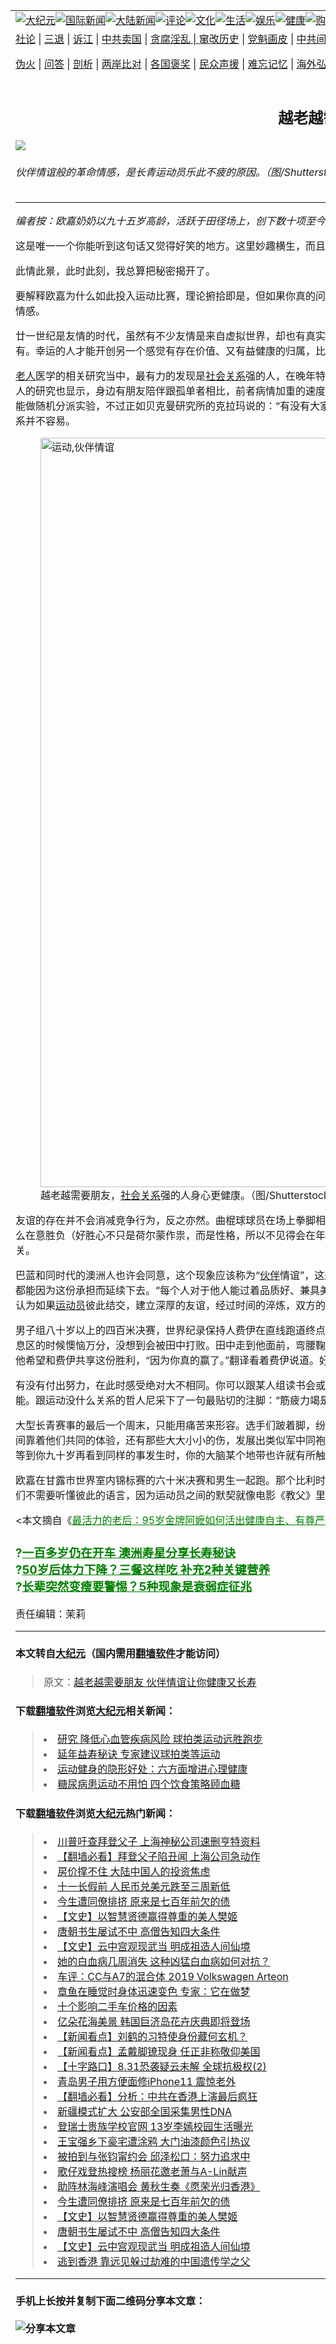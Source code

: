 <a name="1" id="1" target="_blank"></a><span id="1"></span>
<table border="0"><tr><td colspan="2" VALIGN=TOP><a href="https://github.com/asdfgt5/djy/blob/master/gb/nsc413.md#1"><img src="https://raw.githubusercontent.com/asdfgt5/1/master/t/djy/1.jpg" title="大纪元"></a><a href="https://github.com/asdfgt5/djy/blob/master/gb/n24hr.md#1"><img src="https://raw.githubusercontent.com/asdfgt5/1/master/t/djy/3.jpg" title="国际新闻"></a><a href="https://github.com/asdfgt5/djy/blob/master/gb/nsc413.md#1"><img src="https://raw.githubusercontent.com/asdfgt5/1/master/t/djy/4.jpg" title="大陆新闻"></a><a href="https://github.com/asdfgt5/djy/blob/master/gb/news392.md#1"><img src="https://raw.githubusercontent.com/asdfgt5/1/master/t/djy/5.jpg" title="评论"></a><a href="https://github.com/asdfgt5/djy/blob/master/gb/news2007.md#1"><img src="https://raw.githubusercontent.com/asdfgt5/1/master/t/djy/6.jpg" title="文化"></a><a href="https://github.com/asdfgt5/djy/blob/master/gb/news2008.md#1"><img src="https://raw.githubusercontent.com/asdfgt5/1/master/t/djy/7.jpg" title="生活"></a><a href="https://github.com/asdfgt5/djy/blob/master/gb/ncyule.md#1"><img src="https://raw.githubusercontent.com/asdfgt5/1/master/t/djy/8.jpg" title="娱乐"></a><a href="https://github.com/asdfgt5/djy/blob/master/gb/nsc1002.md#1"><img src="https://raw.githubusercontent.com/asdfgt5/1/master/t/djy/9.jpg" title="健康"><a href="https://www.youlucky.com"><img src="https://raw.githubusercontent.com/asdfgt5/1/master/t/djy/10.jpg" title="购物"></a><a href="https://www.supportepoch.org/donation?utm_medium=epochtimes&utm_source=referral&utm_campaign=donate_button_djyhomepage"><img src="https://raw.githubusercontent.com/asdfgt5/1/master/t/djy/12.jpg" title="捐款"></a></td></tr>
<tr><td colspan="2" VALIGN=TOP><a target="_blank" href="https://git.io/fjCRf">社论</a> | <a target="_blank" href="https://github.com/asdfgt5/djy/blob/master/gb/nf5657.md#1">三退</a> | <a target="_blank" href="https://github.com/asdfgt5/djy/blob/master/gb/nf6123.md#1">诉江</a> | <a target="_blank" href="https://github.com/asdfgt5/djy/blob/master/gb/nf1176117.md#1">中共卖国</a> | <a target="_blank" href="https://github.com/asdfgt5/djy/blob/master/gb/nf5773.md#1">贪腐淫乱 | <a target="_blank" href="https://github.com/asdfgt5/djy/blob/master/gb/nf1176115.md#1">窜改历史</a> | <a target="_blank" href="https://github.com/asdfgt5/djy/blob/master/gb/nf1176107.md#1">党魁画皮</a> | <a target="_blank" href="https://github.com/asdfgt5/djy/blob/master/gb/nf1320400.md#1">中共间谍</a> | <a target="_blank" href="https://github.com/asdfgt5/djy/blob/master/gb/nf1176114.md#1">破坏传统</a> | <a target="_blank" href="https://github.com/asdfgt5/djy/blob/master/gb/nf5287.md#1">恶贯满盈</a> | <a target="_blank" href="https://github.com/asdfgt5/djy/blob/master/gb/ncid278.md#1">人权</a> | <a target="_blank" href="https://github.com/asdfgt5/djy/blob/master/gb/nf1176111.md#1">迫害</a> | <a target="_blank" href="https://github.com/asdfgt5/djy/blob/master/gb/nf1235328.md#1">书籍</a> | <a target="_blank" href="https://github.com/asdfgt5/fq/blob/master/README.md?zsrh#1">翻墙</a></p><p><a target="_blank" href="https://github.com/asdfgt5/djy/blob/master/gb/nf5562.md#1">伪火</a> | <a target="_blank" href="https://github.com/asdfgt5/djy/blob/master/gb/nf4378.md#1">问答</a> | <a target="_blank" href="https://github.com/asdfgt5/djy/blob/master/gb/nf5792.md#1">剖析</a> | <a target="_blank" href="https://github.com/asdfgt5/djy/blob/master/gb/nf5735.md#1">两岸比对</a> | <a target="_blank" href="https://github.com/asdfgt5/djy/blob/master/gb/nf6119.md#1">各国褒奖</a> | <a target="_blank" href="https://github.com/asdfgt5/djy/blob/master/gb/nf6120.md#1">民众声援</a> | <a target="_blank" href="https://github.com/asdfgt5/djy/blob/master/gb/nf1188594.md#1">难忘记忆</a> | <a target="_blank" href="https://github.com/asdfgt5/djy/blob/master/gb/nf3180.md#1">海外弘传</a> | <a target="_blank" href="https://github.com/asdfgt5/djy/blob/master/gb/nf5410.md#1">万人上访</a> | <a target="_blank" href="https://github.com/asdfgt5/ntdtv/blob/master/gb/prog1530_1.md#1">和平抗议</a> | <a target="_blank" href="https://github.com/asdfgt5/djy/blob/master/gb/nf4386.md#1">支持</a> | <a target="_blank" href="https://github.com/asdfgt5/djy/blob/master/gb/nf4389.md#1">真相</a> | <a target="_blank" href="https://github.com/asdfgt5/djy/blob/master/gb/nf5790.md#1">圣缘</a> | <a target="_blank" href="https://github.com/asdfgt5/djy/blob/master/gb/nf4786.md#1">神韵</a></td></tr>
<tr><td VALIGN=TOP width="626"><h2 align=center>越老越需要朋友 伙伴情谊让你健康又长寿</h2>
<img src="http://i.epochtimes.com/assets/uploads/2019/08/20190830_shouhuihsu_shutterstock_1102139225_01-600x400.jpg" />
<h6>伙伴情谊般的革命情感，是长青运动员乐此不疲的原因。（图/Shutterstock）
</h6>
<hr>
<p><em>编者按：欧嘉奶奶以九十五岁高龄，活跃于田径场上，创下数十项至今无人能破的世界纪录。作者长期投入研究欧嘉奶奶和其他长青<a href="https://github.com/asdfgt5/djy/blob/master/gb/tag/%E8%BF%90%E5%8A%A8%E5%91%98.md">运动员</a>充满活力的秘诀。</em></p>
<p>这是唯一一个你能听到这句话又觉得好笑的地方。这里妙趣横生，而且没有你死我活的残酷场面，就像在自己家。</p>
<p>此情此景，此时此刻，我总算把秘密揭开了。</p>
<p>要解释欧嘉为什么如此投入运动比赛，理论捬拾即是，但如果你真的问她，她的第一个答案永远不会变。不是到处旅行，不为奖金或名气，也不是打败男生的满足感，而是那份革命情感。</p>
<p>廿一世纪是友情的时代，虽然有不少友情是来自虚拟世界，却也有真实人生版。西方社会的年长族群特别需要<a href="https://github.com/asdfgt5/djy/blob/master/gb/tag/%E6%9C%8B%E5%8F%8B.md">朋友</a>，因为<a href="https://github.com/asdfgt5/djy/blob/master/gb/tag/%E8%80%81%E4%BA%BA.md">老人</a>经常被孤立，被排挤得远远地，没有<a href="https://github.com/asdfgt5/djy/blob/master/gb/tag/%E6%9C%8B%E5%8F%8B.md">朋友</a>等于一无所有。幸运的人才能开创另一个感觉有存在价值、又有益健康的归属，比方说参加田径赛。</p>
<p><a href="https://github.com/asdfgt5/djy/blob/master/gb/tag/%E8%80%81%E4%BA%BA.md">老人</a>医学的相关研究当中，最有力的发现是<a href="https://github.com/asdfgt5/djy/blob/master/gb/tag/%E7%A4%BE%E4%BC%9A%E5%85%B3%E7%B3%BB.md">社会关系</a>强的人，在晚年特定期间内的存活概率提高百分之五十。社会网络对人类带来的效果，比运动更强，甚至和戒烟差不多。癌症病人的研究也显示，身边有朋友陪伴跟孤单者相比，前者病情加重的速度比较缓慢。社会关系佳跟健康认知有很强的关联，即使我们很难证明其中是否有因果关系。要确认因果关系只能做随机分派实验，不过正如贝克曼研究所的克拉玛说的：“有没有大家庭，并不是研究人员可以去分配的。”而且大部分的人会倾向自己选择朋友，不是被指派。所以要厘清中间的关系并不容易。</p>
<figure id="attachment_11493130" style="width: 1199px" class="wp-caption aligncenter"><a href="http://i.epochtimes.com/assets/uploads/2019/09/20190901_shouhuihsu_shutterstock_785627560_01.jpg"><img class="wp-image-11493130 size-medium_vertical" src="http://i.epochtimes.com/assets/uploads/2019/09/20190901_shouhuihsu_shutterstock_785627560_01-1199x400.jpg" alt="运动,伙伴情谊" width="1199" b="400" /></a><figcaption class="wp-caption-text">越老越需要朋友，<a href="https://github.com/asdfgt5/djy/blob/master/gb/tag/%E7%A4%BE%E4%BC%9A%E5%85%B3%E7%B3%BB.md">社会关系</a>强的人身心更健康。（图/Shutterstock）</figcaption></figure>
<p>友谊的存在并不会消减竞争行为，反之亦然。曲棍球球员在场上拳脚相向，但比赛完后可以哥俩好地去吃烤鸡翅。老年人的友谊／竞争样貌又有点不同。长青径赛选手不像年轻人那么在意胜负（好胜心不只是荷尔蒙作祟，而是性格，所以不见得会在年纪大之后有所改变）。但是，随着年岁渐增，好胜心也可以和友谊并存，像是交缠的辫子，而不是非黑即白的开关。</p>
<p>巴蓝和同时代的澳洲人也许会同意，这个现象应该称为“<a href="https://github.com/asdfgt5/djy/blob/master/gb/tag/%E4%BC%99%E4%BC%B4.md">伙伴</a>情谊”，这是“友谊”的加强版，它需要多一点承担，使得情谊建立的回忆、细水长流般的生命力、对伙伴健康现况的掌握，都能因为这份承担而延续下去。“每个人对于他人能过着品质好、兼具美德与幸福的人生，都有所贡献。”这句话不是巴蓝而是柏拉图说的。柏拉图曾经接受过一段时间的体操锻炼。他认为如果<a href="https://github.com/asdfgt5/djy/blob/master/gb/tag/%E8%BF%90%E5%8A%A8%E5%91%98.md">运动员</a>彼此结交，建立深厚的友谊，经过时间的淬炼，双方的表现都将更上层楼。他们会变得愈来愈好、愈来愈强，而且完全明白这是怎么一回事。</p>
<p>男子组八十岁以上的四百米决赛，世界纪录保持人费伊在直线跑道终点前被来自日本的黑马，名叫田中广尾（Hiroo Tanaka）的选手超前。田中是这个年龄组的新面孔。费伊进入休息区的时候懊恼万分，没想到会被田中打败。田中走到他面前，弯腰鞠躬，开始讲起日语，随行翻译试着帮忙，说田中想要谢谢费伊逼着他跑出好成绩。不对，他的意思不仅如此，他希望和费伊共享这份胜利，“因为你真的赢了。”翻译看着费伊说道。好胜心超强的费伊当下竟无言以对。半晌，他握着田中的双手对他说：“你真了不起。”</p>
<p>有没有付出努力，在此时感受绝对大不相同。你可以跟某人组读书会或咖啡会，但即使持续多年，你们依然不会真正交心。舒适的环境难以成就生命共同体，只有透过痛苦才有可能。跟运动没什么关系的哲人尼采下了一句最贴切的注脚：“筋疲力竭是通往平等与友爱的捷径。”</p>
<p>大型长青赛事的最后一个周末，只能用痛苦来形容。选手们跛着脚，纷纷到按摩区报到。腿部缠着五颜六色酸痛胶带的人走来走去，好像一群血管外露的人体解剖图。长青运动员之间靠着他们共同的体验，还有那些大大小小的伤，发展出类似军中同袍那样的革命情感。你在廿五岁看到选手跳栏失败，狠狠跌了一跤，可能去拉他一把，但心中不会有特别感觉。等到你九十岁再看到同样的事发生时，你的大脑某个地带也许就有所触动，这才是发自内心的。</p>
<p>欧嘉在甘露市世界室内锦标赛的六十米决赛和男生一起跑。那个比利时人鲍维尔跑到一半被钉鞋的钉子绊倒，欧嘉虽然继续跑，但一抵达终点后立即回身，等他一跛一跛地跑完。他们不需要听懂彼此的语言，因为运动员之间的默契就像电影《教父》里的柯里昂家族一样血浓于水，不必言语也能体会出：“老鲍啊，我们都选了这条人生路，是吧！”</p>
<p>&lt;本文摘自《<span style="color: #008000;"><a style="color: #008000;" href="https://www.books.com.tw/products/0010829274?gclid=Cj0KCQjwho7rBRDxARIsAJ5nhFrZzE4KAmmyp6VjzLoslzaXwYpqWEojBygNZ9enR-Ogr8t3emU-cj8aAik8EALw_wcB" target="_blank" rel="noopener noreferrer">最活力的老后：95岁金牌阿嬷如何活出健康自主、有尊严和成就感的熟龄生活</a></span>》，商周出版&gt;</p>
<h3><span style="color: #008000;">?<a style="color: #008000;" href="https://www.epochtimes.com/gb/19/8/9/n11441542.md" target="_blank" rel="noopener noreferrer">一百多岁仍在开车 澳洲寿星分享长寿秘诀</a></span><br />
<span style="color: #008000;"> ?<a style="color: #008000;" href="https://www.epochtimes.com/gb/19/7/25/n11407662.md" target="_blank" rel="noopener noreferrer">50岁后体力下降？三餐这样吃 补充2种关键营养</a></span><br />
<span style="color: #008000;"> ?<a style="color: #008000;" href="https://www.epochtimes.com/gb/19/8/15/n11454139.md" target="_blank" rel="noopener noreferrer">长辈突然变瘦要警惕？5种现象是衰弱症征兆</a></span></h3>
<p>责任编辑：茉莉</p>
<hr>

#### 本文转自<a href="http://www.epochtimes.com">大纪元</a>（国内需用<a href="https://git.io/JesJV">翻墙软件</a>才能访问）
> 原文：<a href="http://www.epochtimes.com/gb/19/8/23/n11472636.htm">越老越需要朋友 伙伴情谊让你健康又长寿</a>
#### 下载<a href="https://git.io/JesJV">翻墙软件</a>浏览<a href="http://www.epochtimes.com">大纪元</a>相关新闻：
> <li><a href="http://www.epochtimes.com/gb/16/11/30/n8543713.htm">研究 降低心血管疾病风险 球拍类运动远胜跑步</a></li>
> <li><a href="http://www.epochtimes.com/gb/16/11/30/n8543526.htm">延年益寿秘诀 专家建议球拍类等运动</a></li>
> <li><a href="http://www.epochtimes.com/gb/16/11/25/n8529158.htm">运动健身的隐形好处：六方面增进心理健康</a></li>
> <li><a href="http://www.epochtimes.com/gb/16/11/21/n8512442.htm">糖尿病患运动不用怕 四个饮食策略顾血糖</a></li>

#### 下载<a href="https://git.io/JesJV">翻墙软件</a>浏览<a href="http://www.epochtimes.com">大纪元</a>热门新闻：
> <li><a href="http://www.epochtimes.com/gb/19/9/26/n11549060.htm">川普吁查拜登父子 上海神秘公司速删亨特资料</a></li>
> <li><a href="http://www.epochtimes.com/gb/19/9/27/n11549410.htm">【翻墙必看】拜登父子陷丑闻 上海公司急动作</a></li>
> <li><a href="http://www.epochtimes.com/gb/19/9/19/n11531149.htm">房价撑不住 大陆中国人的投资焦虑</a></li>
> <li><a href="http://www.epochtimes.com/gb/19/9/26/n11549291.htm">十一长假前 人民币兑美元跌至三周新低</a></li>
> <li><a href="http://www.epochtimes.com/gb/15/9/3/n4519621.htm">今生遭同僚排挤 原来是七百年前欠的债</a></li>
> <li><a href="http://www.epochtimes.com/gb/19/9/22/n11539138.htm">【文史】以智慧贤德赢得尊重的美人樊姬</a></li>
> <li><a href="http://www.epochtimes.com/gb/19/9/20/n11534314.htm">唐朝书生屡试不中 高僧告知四大条件</a></li>
> <li><a href="http://www.epochtimes.com/gb/16/7/1/n8056353.htm">【文史】云中宫观现武当 明成祖造人间仙境</a></li>
> <li><a href="http://www.epochtimes.com/gb/19/9/21/n11537362.htm">她的白血病几周消失 这种凶猛白血病如何对抗？</a></li>
> <li><a href="http://www.epochtimes.com/gb/19/9/27/n11549564.htm">车评：CC与A7的混合体 2019 Volkswagen Arteon</a></li>
> <li><a href="http://www.epochtimes.com/gb/19/9/27/n11549752.htm">章鱼在睡觉时身体迅速变色 专家：它在做梦</a></li>
> <li><a href="http://www.epochtimes.com/gb/19/9/27/n11549806.htm">十个影响二手车价格的因素</a></li>
> <li><a href="http://www.epochtimes.com/gb/19/9/27/n11549933.htm">亿朵花海美景 韩国巨济岛花卉庆典即将登场</a></li>
> <li><a href="http://www.epochtimes.com/gb/19/9/27/n11551223.htm">【新闻看点】刘鹤的习特使身份藏何玄机？</a></li>
> <li><a href="http://www.epochtimes.com/gb/19/9/24/n11544091.htm">【新闻看点】孟戴脚镣现身 任正非称敬仰美国</a></li>
> <li><a href="http://www.epochtimes.com/gb/19/9/27/n11549319.htm">【十字路口】8.31恐袭疑云未解 全球抗极权(2)</a></li>
> <li><a href="http://www.epochtimes.com/gb/19/9/25/n11546708.htm">青岛男子用方便面修iPhone11 震惊老外</a></li>
> <li><a href="http://www.epochtimes.com/gb/19/9/25/n11545125.htm">【翻墙必看】分析：中共在香港上演最后疯狂</a></li>
> <li><a href="http://www.epochtimes.com/gb/19/9/25/n11546501.htm">新疆模式扩大 公安部全国采集男性DNA</a></li>
> <li><a href="http://www.epochtimes.com/gb/19/9/24/n11544222.htm">登瑞士贵族学校官网 13岁李嫣校园生活曝光</a></li>
> <li><a href="http://www.epochtimes.com/gb/19/9/24/n11544375.htm">王宝强乡下豪宅遭涂鸦 大门油漆颜色引热议</a></li>
> <li><a href="http://www.epochtimes.com/gb/19/9/25/n11545153.htm">被拍到与张钧甯约会 邱泽松口：努力追求中</a></li>
> <li><a href="http://www.epochtimes.com/gb/19/9/25/n11545320.htm">歌仔戏登热搜榜 杨丽花邀老萧与A-Lin献声</a></li>
> <li><a href="http://www.epochtimes.com/gb/19/9/23/n11541692.htm">助阵林海峰演唱会 黄秋生奏《愿荣光归香港》</a></li>
> <li><a href="http://www.epochtimes.com/gb/15/9/3/n4519621.htm">今生遭同僚排挤 原来是七百年前欠的债</a></li>
> <li><a href="http://www.epochtimes.com/gb/19/9/22/n11539138.htm">【文史】以智慧贤德赢得尊重的美人樊姬</a></li>
> <li><a href="http://www.epochtimes.com/gb/19/9/20/n11534314.htm">唐朝书生屡试不中 高僧告知四大条件</a></li>
> <li><a href="http://www.epochtimes.com/gb/16/7/1/n8056353.htm">【文史】云中宫观现武当 明成祖造人间仙境</a></li>
> <li><a href="http://www.epochtimes.com/gb/19/9/20/n11535984.htm">逃到香港 靠远见躲过劫难的中国遗传学之父</a></li>
<hr>

#### 手机上长按并复制下面二维码分享本文章：<br><br><img src="http://www.hehaibao.com/qr/index.php?m=1&e=L&p=10&t=&d=https://github.com/asdfgt5/djy/blob/master/gb/19/8/23/n11472636.md%231" title="分享本文章"></td><td VALIGN=TOP><a href="https://github.com/asdfgt5/djy/blob/master/gb/16/1/21/n4622075.md?dfh#1" target="_blank"><img src="https://raw.githubusercontent.com/asdfgt5/djy/master/gb/300/wei-f1.jpg" title="中共的伪火骗局"  alt="中共的伪火骗局"></a><br><a href="https://github.com/asdfgt5/yh/blob/master/README.md?dfh#1" target="_blank"><img src="https://raw.githubusercontent.com/asdfgt5/djy/master/gb/300/yong-h.jpg" title="永恒的见证"  alt="永恒的见证"></a><br><a href="https://github.com/asdfgt5/djy/blob/master/gb/13/9/29/n3974789.md?dfh#1" target="_blank"><img src="https://raw.githubusercontent.com/asdfgt5/djy/master/gb/300/shang-lnz.jpg" title="善良女子被中共投男牢"  alt="善良女子被中共投男牢"></a><br><a href="https://github.com/asdfgt5/djy/blob/master/gb/16/3/16/n4663449.md?dfh#1" target="_blank"><img src="https://raw.githubusercontent.com/asdfgt5/djy/master/gb/300/huo-z3.jpg" title="警卫目击活摘器官"  alt="警卫目击活摘器官"></a><br><a href="https://github.com/asdfgt5/djy/blob/master/gb/16/8/7/n8177641.md?dfh#1" target="_blank"><img src="https://raw.githubusercontent.com/asdfgt5/djy/master/gb/300/huo-z4.jpg" title="证人描述活摘恐怖"  alt="证人描述活摘恐怖"></a><br><a href="https://github.com/asdfgt5/djy/blob/master/gb/10/4/19/n2881569.md?dfh#1" target="_blank"><img src="https://raw.githubusercontent.com/asdfgt5/djy/master/gb/300/huo-z1.jpg" title="揭开活摘器官黑幕"  alt="揭开活摘器官黑幕"></a><br><a href="https://github.com/asdfgt5/djy/blob/master/gb/10/11/7/n3077476.md?dfh#1" target="_blank"><img src="https://raw.githubusercontent.com/asdfgt5/djy/master/gb/300/ma-ks.jpg" title="马克思的成魔之路"  alt="马克思的成魔之路"></a><br><a href="https://github.com/asdfgt5/djy/blob/master/gb/14/6/9/n4173977.md?dfh#1" target="_blank"><img src="https://raw.githubusercontent.com/asdfgt5/djy/master/gb/300/chang-zs.jpg" title="藏字石 蕴天机"  alt="藏字石 蕴天机"></a><br><a href="https://github.com/asdfgt5/djy/blob/master/gb/18/5/10/n10381511.md?dfh#1" target="_blank"><img src="https://raw.githubusercontent.com/asdfgt5/djy/master/gb/300/st1.jpg" title="关注3亿人三退"  alt="关注3亿人三退"></a><br><a href="https://github.com/asdfgt5/djy/blob/master/gb/18/3/21/n10237682.md?dfh#1" target="_blank"><img src="https://raw.githubusercontent.com/asdfgt5/djy/master/gb/300/jie-t.jpg" title="解体中共复兴中华"  alt="解体中共复兴中华"></a><br><a href="https://github.com/asdfgt5/djy/blob/master/gb/9/2/9/n2422991.md?dfh#1" target="_blank"><img src="https://raw.githubusercontent.com/asdfgt5/djy/master/gb/300/gao-zs.jpg" title="中共迫害良心律师"  alt="中共迫害良心律师"></a><br><a href="https://github.com/asdfgt5/djy/blob/master/gb/18/12/9/n10900044.md?dfh#1" target="_blank"><img src="https://raw.githubusercontent.com/asdfgt5/djy/master/gb/300/sj1.jpg" title="303万人举报江泽民"  alt="303万人举报江泽民"></a><br><a href="https://github.com/asdfgt5/djy/blob/master/gb/18/8/28/n10672014.md?dfh#1" target="_blank"><img src="https://raw.githubusercontent.com/asdfgt5/djy/master/gb/300/sj2.jpg" title="这些官员为何起诉江泽民"  alt="这些官员为何起诉江泽民"></a><br><a href="https://github.com/asdfgt5/djy/blob/master/gb/8/12/18/n2367165.md?dfh#1" target="_blank"><img src="https://raw.githubusercontent.com/asdfgt5/djy/master/gb/300/liangan.jpg" title="海峡两岸的强烈对比"  alt="海峡两岸的强烈对比"></a><br><a href="https://github.com/asdfgt5/djy/blob/master/gb/15/5/5/n4427238.md?dfh#1" target="_blank"><img src="https://raw.githubusercontent.com/asdfgt5/djy/master/gb/300/jia-ndzl.jpg" title="加拿大总理的贺信"  alt="加拿大总理的贺信"></a><br><a href="https://github.com/asdfgt5/djy/blob/master/gb/11/6/17/n3289382.md?dfh#1" target="_blank"><img src="https://raw.githubusercontent.com/asdfgt5/djy/master/gb/300/xiao-wd.jpg" title="探寻真相兼听则明"  alt="探寻真相兼听则明"></a><br><a href="https://github.com/asdfgt5/djy/blob/master/gb/18/10/27/n10812623.md?dfh#1" target="_blank"><img src="https://raw.githubusercontent.com/asdfgt5/djy/master/gb/300/yindu.jpg" title="印度媒体报道东方"  alt="印度媒体报道东方"></a><br><a href="https://github.com/asdfgt5/djy/blob/master/gb/18/6/9/n10469652.md?dfh#1" target="_blank"><img src="https://raw.githubusercontent.com/asdfgt5/djy/master/gb/300/xie-j.jpg" title="不一样的海外校园"  alt="不一样的海外校园"></a><br><a href="https://github.com/asdfgt5/djy/blob/master/gb/7/4/5/n1669415.md?dfh#1" target="_blank"><img src="https://raw.githubusercontent.com/asdfgt5/djy/master/gb/300/li-up.jpg" title="从大师到徒弟的传奇"  alt="从大师到徒弟的传奇"></a><br><a href="https://github.com/asdfgt5/djy/blob/master/gb/17/5/26/n9191512.md?dfh#1" target="_blank"><img src="https://raw.githubusercontent.com/asdfgt5/djy/master/gb/300/zfl2.jpg" title="亿万人与东方一本奇书"  alt="亿万人与东方一本奇书"></a><br><a href="https://github.com/asdfgt5/djy/blob/master/gb/13/11/27/n4020290.md?dfh#1" target="_blank"><img src="https://raw.githubusercontent.com/asdfgt5/djy/master/gb/300/zhen-h.jpg" title="大陆见不到的震撼场面"  alt="大陆见不到的震撼场面"></a><br><a href="https://github.com/asdfgt5/djy/blob/master/gb/15/7/17/n4482910.md?dfh#1" target="_blank"><img src="https://raw.githubusercontent.com/asdfgt5/djy/master/gb/300/dalu-sk.jpg" title="人心向善 大陆当初盛况"  alt="人心向善 大陆当初盛况"></a><br><a href="https://github.com/asdfgt5/djy/blob/master/gb/9/10/15/n2689419.md?dfh#1" target="_blank"><img src="https://raw.githubusercontent.com/asdfgt5/djy/master/gb/300/zfl1.jpg" title="追寻真理 这书讲什么"  alt="追寻真理 这书讲什么"></a><br><a href="https://github.com/asdfgt5/fq/blob/master/README.md?dfh#1" target="_blank"><img src="https://raw.githubusercontent.com/asdfgt5/djy/master/gb/300/fq1.jpg" title="下载免费翻墙软件"  alt="下载免费翻墙软件"></a><br></td></tr></table>
